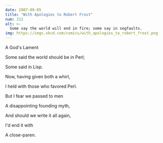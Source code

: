 ```yaml
---
date: 2007-09-05
title: "With Apologies to Robert Frost"
num: 312
alt: >-
  Some say the world will end in fire; some say in segfaults.
img: https://imgs.xkcd.com/comics/with_apologies_to_robert_frost.png
---
```

A God's Lament

Some said the world should be in Perl;

Some said in Lisp.

Now, having given both a whirl,

I held with those who favored Perl.

But I fear we passed to men

A disappointing founding myth,

And should we write it all again,

I'd end it with

A close-paren.